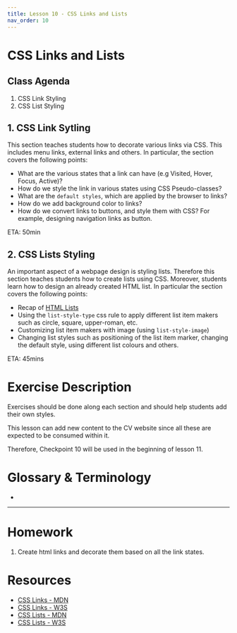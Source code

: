 ```yaml
---
title: Lesson 10 - CSS Links and Lists
nav_order: 10
---
```


# CSS Links and Lists


## Class Agenda

1. CSS Link Styling
2. CSS List Styling

## 1. CSS Link Sytling

This section teaches students how to decorate various links via CSS. This includes menu links, external links  and others. In particular, the section covers the following points:

- What are the various states that a link can have (e.g Visited, Hover, Focus, Active)?
- How do we style the link in various states using CSS Pseudo-classes?
- What are the `default styles`, which are applied by the browser to links?
- How do we add background color to links?
- How do we convert links to buttons, and style them with CSS? For example, designing navigation links as button. 

ETA: 50min


## 2. CSS Lists Styling

An important aspect of a webpage design is styling lists. Therefore this section teaches students how to create lists using CSS. Moreover, students learn how to design an already created HTML list. In particular the section covers the following points:

- Recap of [HTML Lists](https://redi-school.github.io/nrw-html-and-css-2021-spring/lesson5/#2-lists)
- Using the `list-style-type` css rule to apply different list item makers such as circle, square, upper-roman, etc. 
- Customizing list item makers with image (using `list-style-image`)
- Changing list styles such as positioning of the list item marker, changing the default style, using different list colours and others.

ETA: 45mins


# Exercise Description

Exercises should be done along each section and should help students add their own styles.

This lesson can add new content to the CV website since all these are expected to be consumed within it.

Therefore, Checkpoint 10 will be used in the beginning of lesson 11.

# Glossary & Terminology

- 

---

# Homework

1. Create html links and decorate them based on all the link states. 

# Resources

- [CSS Links - MDN](https://developer.mozilla.org/en-US/docs/Learn/CSS/Styling_text/Styling_links)
- [CSS Links - W3S](https://www.w3schools.com/css/css_link.asp)
- [CSS Lists - MDN](https://developer.mozilla.org/en-US/docs/Web/CSS/CSS_Lists_and_Counters)
- [CSS Lists - W3S](https://www.w3schools.com/css/css_list.asp)
